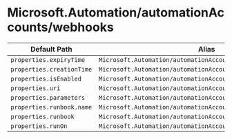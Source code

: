 # Microsoft.Automation/automationAccounts/webhooks

| Default Path | Alias |
|---|---|
| `properties.expiryTime` | `Microsoft.Automation/automationAccounts/webhooks/expiryTime` |
| `properties.creationTime` | `Microsoft.Automation/automationAccounts/webhooks/creationTime` |
| `properties.isEnabled` | `Microsoft.Automation/automationAccounts/webhooks/isEnabled` |
| `properties.uri` | `Microsoft.Automation/automationAccounts/webhooks/uri` |
| `properties.parameters` | `Microsoft.Automation/automationAccounts/webhooks/parameters` |
| `properties.runbook.name` | `Microsoft.Automation/automationAccounts/webhooks/runbook.name` |
| `properties.runbook` | `Microsoft.Automation/automationAccounts/webhooks/runbook` |
| `properties.runOn` | `Microsoft.Automation/automationAccounts/webhooks/runOn` |


